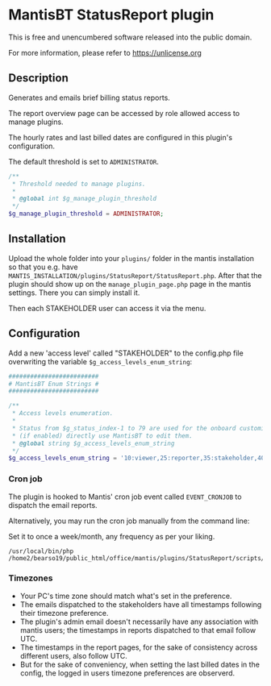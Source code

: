 # MantisBT StatusReport plugin

This is free and unencumbered software released into the public domain.

For more information, please refer to https://unlicense.org

## Description

Generates and emails brief billing status reports.

The report overview page can be accessed by role allowed access to manage plugins. 

The hourly rates and last billed dates are configured in this plugin's configuration.

The default threshold is set to `ADMINISTRATOR`.

```php
/**
 * Threshold needed to manage plugins.
 *
 * @global int $g_manage_plugin_threshold
 */
$g_manage_plugin_threshold = ADMINISTRATOR;
```

## Installation

Upload the whole folder into your `plugins/` folder in the mantis installation so that you e.g. have `MANTIS_INSTALLATION/plugins/StatusReport/StatusReport.php`. After that the plugin should show up on the `manage_plugin_page.php` page in the mantis settings. There you can simply install it.

Then each STAKEHOLDER user can access it via the menu.

## Configuration

Add a new 'access level' called "STAKEHOLDER" to the config.php file overwriting the variable `$g_access_levels_enum_string`:

```php
#########################
# MantisBT Enum Strings #
#########################

/**
 * Access levels enumeration.
 *
 * Status from $g_status_index-1 to 79 are used for the onboard customization
 * (if enabled) directly use MantisBT to edit them.
 * @global string $g_access_levels_enum_string
 */
$g_access_levels_enum_string = '10:viewer,25:reporter,35:stakeholder,40:updater,55:developer,70:manager,90:administrator';
```

### Cron job

The plugin is hooked to Mantis' cron job event called `EVENT_CRONJOB` to dispatch the email reports.

Alternatively, you may run the cron job manually from the command line:

Set it to once a week/month, any frequency as per your liking.
```
/usr/local/bin/php /home2/bearso19/public_html/office/mantis/plugins/StatusReport/scripts/status_report_cron.php
```

### Timezones

- Your PC's time zone should match what's set in the preference.
- The emails dispatched to the stakeholders have all timestamps following their timezone preference.
- The plugin's admin email doesn't necessarily have any association with mantis users; the timestamps in reports dispatched to that email follow UTC.
- The timestamps in the report pages, for the sake of consistency across different users, also follow UTC.
- But for the sake of conveniency, when setting the last billed dates in the config, the logged in users timezone preferences are observerd.